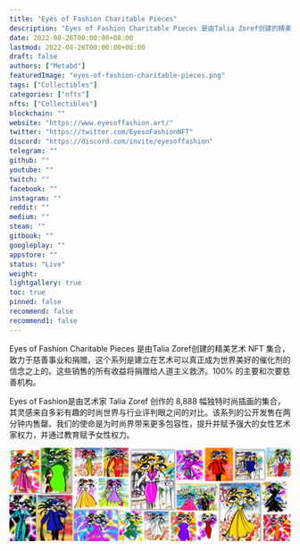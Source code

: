 ```yaml
---
title: "Eyes of Fashion Charitable Pieces"
description: "Eyes of Fashion Charitable Pieces 是由Talia Zoref创建的精美艺术 NFT 集合"
date: 2022-08-26T00:00:00+08:00
lastmod: 2022-08-26T00:00:00+08:00
draft: false
authors: ["Metabd"]
featuredImage: "eyes-of-fashion-charitable-pieces.png"
tags: ["Collectibles"]
categories: ["nfts"]
nfts: ["Collectibles"]
blockchain: ""
website: "https://www.eyesoffashion.art/"
twitter: "https://twitter.com/EyesoFashionNFT"
discord: "https://discord.com/invite/eyesoffashion"
telegram: ""
github: ""
youtube: ""
twitch: ""
facebook: ""
instagram: ""
reddit: ""
medium: ""
steam: ""
gitbook: ""
googleplay: ""
appstore: ""
status: "Live"
weight: 
lightgallery: true
toc: true
pinned: false
recommend: false
recommend1: false
---
```

Eyes of Fashion Charitable Pieces 是由Talia Zoref创建的精美艺术 NFT 集合，致力于慈善事业和捐赠。这个系列是建立在艺术可以真正成为世界美好的催化剂的信念之上的。这些销售的所有收益将捐赠给人道主义救济。100% 的主要和次要慈善机构。

Eyes of Fashion是由艺术家 Talia Zoref 创作的 8,888 幅独特时尚插画的集合，其灵感来自多彩有趣的时尚世界与行业评判眼之间的对比。该系列的公开发售在两分钟内售罄。我们的使命是为时尚界带来更多包容性，提升并赋予强大的女性艺术家权力，并通过教育赋予女性权力。

![nft](32134231232.jpg)